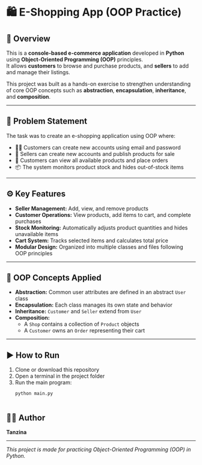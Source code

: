# 🛍️ E-Shopping App (OOP Practice)

## 📘 Overview
This is a **console-based e-commerce application** developed in **Python** using **Object-Oriented Programming (OOP)** principles.  
It allows **customers** to browse and purchase products, and **sellers** to add and manage their listings.

This project was built as a hands-on exercise to strengthen understanding of core OOP concepts such as **abstraction**, **encapsulation**, **inheritance**, and **composition**.

---

## 🧩 Problem Statement
The task was to create an e-shopping application using OOP where:
- 🧑‍💻 Customers can create new accounts using email and password  
- 🛒 Sellers can create new accounts and publish products for sale  
- 👀 Customers can view all available products and place orders  
- 📦 The system monitors product stock and hides out-of-stock items  

---

## ⚙️ Key Features
- **Seller Management:** Add, view, and remove products  
- **Customer Operations:** View products, add items to cart, and complete purchases  
- **Stock Monitoring:** Automatically adjusts product quantities and hides unavailable items  
- **Cart System:** Tracks selected items and calculates total price  
- **Modular Design:** Organized into multiple classes and files following OOP principles  

---

## 🧠 OOP Concepts Applied
- **Abstraction:** Common user attributes are defined in an abstract `User` class  
- **Encapsulation:** Each class manages its own state and behavior  
- **Inheritance:** `Customer` and `Seller` extend from `User`  
- **Composition:**  
  - A `Shop` contains a collection of `Product` objects  
  - A `Customer` owns an `Order` representing their cart  

---

## ▶️ How to Run
1. Clone or download this repository  
2. Open a terminal in the project folder  
3. Run the main program:
   ```bash
   python main.py



## 👩‍💻 Author

**Tanzina**  

---
*This project is made for practicing Object-Oriented Programming (OOP) in Python.* 
